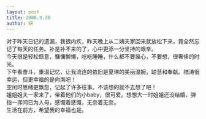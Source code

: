 ```yaml
---
layout: post
title: 2008.9.30
author: 研
---
```

对于昨天日记的遗漏，我很内疚，昨天晚上从二姨夫家回来就放松下来，竟全然忘记了每天的任务。补是补不来的了，心中更添一分坚持的艰辛。  
今天很是轻松惬意，慵慵懒懒，吃吃睡睡，什么都不要操心，不要想，很奢侈的时光。  
下午看奋斗，重温记忆，让我流连的依旧是夏琳的美丽温婉，聪慧和奉献。陆涛很幸运，但更幸福的是向南吧！  
空闲时思绪更飘忽，记起了许多往事。不该想的就不去想了吧！  
姐姐姐夫一家来了，带着他们的小baby，很可爱。想想大一时姐姐还没结婚，弹指一挥间已为人母，感慨着感慨，无奈着无奈。  
生活在前方，希望我的幸福也是。